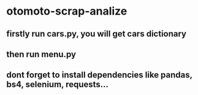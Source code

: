 # otomoto-scrap-analize
## firstly run cars.py, you will get cars dictionary
## then run menu.py
## dont forget to install dependencies like pandas, bs4, selenium, requests...
